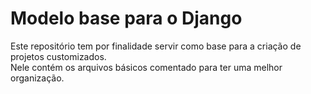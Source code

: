 # Modelo base para o Django
Este repositório tem por finalidade servir como base para a criação de projetos customizados. <br>
Nele contém os arquivos básicos comentado para ter uma melhor organização.
